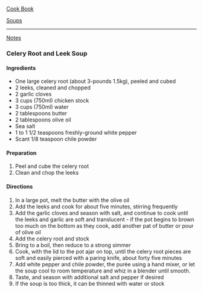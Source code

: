 [Cook Book](https://github.com/vmsmith/CookBook/blob/master/README.md)  

[Soups](https://github.com/vmsmith/CookBook/blob/master/soups.md)  

-----   

[Notes](https://github.com/vmsmith/CookBook/blob/master/notes.md)  

### Celery Root and Leek Soup  

#### Ingredients  

* One large celery root (about 3-pounds 1.5kg), peeled and cubed  
* 2 leeks, cleaned and chopped  
* 2 garlic cloves  
* 3 cups (750ml) chicken stock  
* 3 cups (750ml) water   
* 2 tablespoons butter  
* 2 tablespoons olive oil  
* Sea salt  
* 1 to 1 1/2 teaspoons freshly-ground white pepper    
* Scant 1/8 teaspoon chile powder   

#### Preparation  

1. Peel and cube the celery root  
2. Clean and chop the leeks  

#### Directions  

1. In a large pot, melt the butter with the olive oil  
2. Add the leeks and cook for about five minutes, stirring frequently     
3. Add the garlic cloves and season with salt, and continue to cook until the leeks and garlic are soft and translucent - if the pot begins to brown too much on the bottom as they cook, add another pat of butter or pour of olive oil  
4. Add the celery root and stock    
5. Bring to a boil, then reduce to a strong simmer   
6. Cook, with the lid to the pot ajar on top, until the celery root pieces are soft and easily pierced with a paring knife, about forty five minutes  
7. Add white pepper and chile powder, the purée using a hand mixer, or let the soup cool to room temperature and whiz in a blender until smooth. 
8. Taste, and season with additional salt and pepper if desired    
9. If the soup is too thick, it can be thinned with water or stock  
